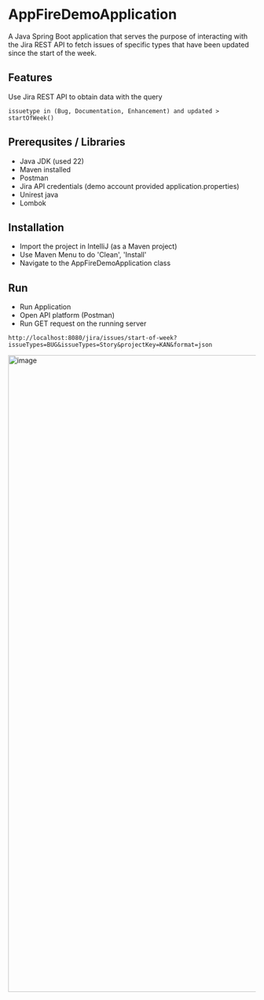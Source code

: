 # AppFireDemoApplication

A Java Spring Boot application that serves the purpose of interacting with the Jira REST API to fetch issues of specific types that have been updated since the start of the week.

## Features

Use Jira REST API to obtain data with the query
```
issuetype in (Bug, Documentation, Enhancement) and updated > startOfWeek()
```

## Prerequsites / Libraries

* Java JDK (used 22)
* Maven installed
* Postman
* Jira API credentials (demo account provided application.properties)
* Unirest java
* Lombok

## Installation

* Import the project in IntelliJ (as a Maven project)
* Use Maven Menu to do 'Clean', 'Install'
* Navigate to the AppFireDemoApplication class

## Run
* Run Application
* Open API platform (Postman)
* Run GET request on the running server
```
http://localhost:8080/jira/issues/start-of-week?issueTypes=BUG&issueTypes=Story&projectKey=KAN&format=json
```

<img width="1295" alt="image" src="https://github.com/lachezarSamanliev/appFireDemo/assets/58422300/4ce07dab-7444-4c3f-8392-c4a4af43e653">
